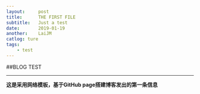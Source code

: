 ```yaml
---
layout:		post
title:		THE FIRST FILE
subtitle:	Just a test
date:		2019-01-19
another:	LaiJM
catlog:	ture
tags:	
    - test
---
```


##BLOG TEST

--------
**这是采用网络模板，基于GitHub page搭建博客发出的第一条信息**
